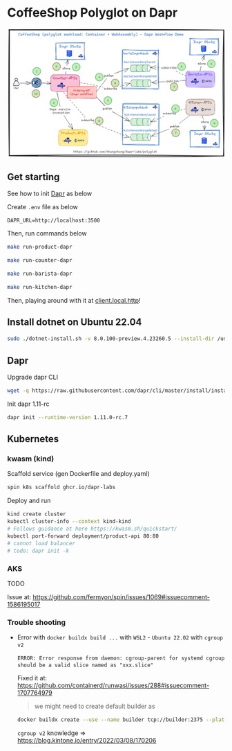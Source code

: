 # CoffeeShop Polyglot on Dapr

![coffeeshop-polyglot-highlevelarchirecture](assets/high-level-architecture.png)

## Get starting

See how to init [Dapr](#dapr) as below

Create `.env` file as below

```env
DAPR_URL=http://localhost:3500
```

Then, run commands below

```sh
make run-product-dapr
```

```sh
make run-counter-dapr
```

```sh
make run-barista-dapr
```

```sh
make run-kitchen-dapr
```

Then, playing around with it at [client.local.http](client.local.http)!

## Install dotnet on Ubuntu 22.04

```sh
sudo ./dotnet-install.sh -v 8.0.100-preview.4.23260.5 --install-dir /usr/share/dotnet
```

## Dapr

Upgrade dapr CLI

```sh
wget -q https://raw.githubusercontent.com/dapr/cli/master/install/install.sh -O - | /bin/bash -s 1.11.0-rc.2
```

Init dapr 1.11-rc

```sh
dapr init --runtime-version 1.11.0-rc.7
```

## Kubernetes

### kwasm (kind)

Scaffold service (gen Dockerfile and deploy.yaml)

```sh
spin k8s scaffold ghcr.io/dapr-labs
```

Deploy and run

```sh
kind create cluster
kubectl cluster-info --context kind-kind
# Follows guidance at here https://kwasm.sh/quickstart/
kubectl port-forward deployment/product-api 80:80
# cannot load balancer
# todo: dapr init -k 
```

### AKS

TODO

Issue at: https://github.com/fermyon/spin/issues/1069#issuecomment-1586195017

### Trouble shooting

- Error with `docker buildx build ...` with `WSL2` - `Ubuntu 22.02` with `cgroup v2`

  ```
  ERROR: Error response from daemon: cgroup-parent for systemd cgroup should be a valid slice named as "xxx.slice"
  ```

  Fixed it at: https://github.com/containerd/runwasi/issues/288#issuecomment-1707764979

  > we might need to create default builder as

  ```sh
  docker buildx create --use --name builder tcp://builder:2375 --platform linux/amd64,linux/386,linux/arm/v6,linux/arm64,linux/arm/v7 --driver-opt env.BUILDKIT_STEP_LOG_MAX_SIZE=10000000,env.BUILDKIT_STEP_LOG_MAX_SPEED=1000000000
  ```

  `cgroup v2` knowledge => https://blog.kintone.io/entry/2022/03/08/170206

